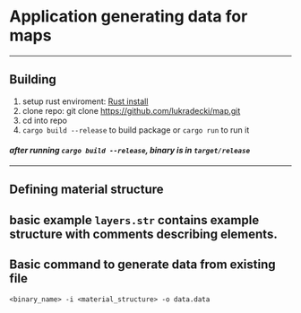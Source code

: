 # Application generating data for maps
---
## Building 
1. setup rust enviroment: [Rust install](https://www.rust-lang.org/tools/install)
2. clone repo: git clone https://github.com/lukradecki/map.git
3. cd into repo
4. `cargo build --release` to build package or `cargo run` to run it
   
#### *after running `cargo build --release`, binary is in `target/release`*
---
## Defining material structure
basic example `layers.str` contains example structure with comments describing elements.
---
## Basic command to generate data from existing file
`<binary_name> -i <material_structure> -o data.data`
